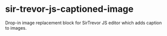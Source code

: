 sir-trevor-js-captioned-image
=============================

Drop-in image replacement block for SirTrevor JS editor which adds caption to images.
